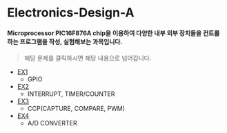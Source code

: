 # Electronics-Design-A
#### Microprocessor PIC16F876A chip을 이용하여 다양한 내부  외부 장치들을 컨트롤하는 프로그램을 작성, 실험해보는 과목입니다.  
> 해당 문제를 클릭하시면 해당 내용으로 넘어갑니다.  
* [EX1](https://github.com/rlasanggus/electronics-design-A/tree/master/EX1)
  + GPIO  
* [EX2](https://github.com/rlasanggus/electronics-design-A/tree/master/EX2)  
  + INTERRUPT, TIMER/COUNTER  
* [EX3](https://github.com/rlasanggus/electronics-design-A/tree/master/EX3)   
  + CCP(CAPTURE, COMPARE, PWM)  
* [EX4](https://github.com/rlasanggus/electronics-design-A/tree/master/EX4)  
  + A/D CONVERTER  

